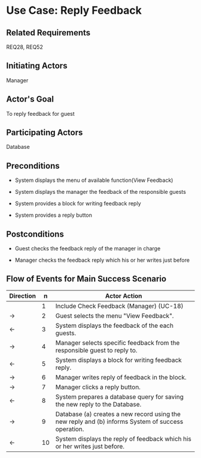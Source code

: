 # Use Case: Reply Feedback

## **Related Requirements**

REQ28, REQ52

## **Initiating Actors**

Manager

## **Actor's Goal**

To reply feedback for guest

## **Participating Actors**

Database

## **Preconditions**

- System displays the menu of available function(View Feedback)

- System displays the manager the feedback of the responsible guests

- System provides a block for writing feedback reply

- System provides a reply button

## **Postconditions**

- Guest checks the feedback reply of the manager in charge

- Manager checks the feedback reply which his or her writes just before

## Flow of Events for Main Success Scenario
| Direction | n | Actor Action                                                                                                         |
| --------- | - | -------------------------------------------------------------------------------------------------------------------- |
|           | 1 | Include Check Feedback (Manager) (UC-18) |
| →         | 2 | Guest selects the menu "View Feedback". |
| ←         | 3 | System displays the feedback of the each guests. |
| →         | 4 | Manager selects specific feedback from the responsible guest to reply to. |
| ←         | 5 | System displays a block for writing feedback reply. |
| →         | 6 | Manager writes reply of feedback in the block. |
| →         | 7 | Manager clicks a reply button. |
| ←         | 8 | System prepares a database query for saving the new reply to the Database. |
| →         | 9 | Database (a) creates a new record using the new reply and (b) informs System of success operation. |
| ←         | 10 | System displays the reply of feedback which his or her writes just before. |